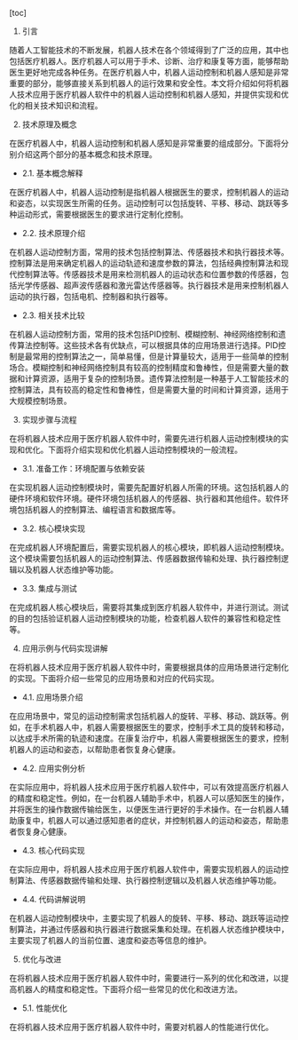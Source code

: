 
[toc]                    
                
                
1. 引言

随着人工智能技术的不断发展，机器人技术在各个领域得到了广泛的应用，其中也包括医疗机器人。医疗机器人可以用于手术、诊断、治疗和康复等方面，能够帮助医生更好地完成各种任务。在医疗机器人中，机器人运动控制和机器人感知是非常重要的部分，能够直接关系到机器人的运行效果和安全性。本文将介绍如何将机器人技术应用于医疗机器人软件中的机器人运动控制和机器人感知，并提供实现和优化的相关技术知识和流程。

2. 技术原理及概念

在医疗机器人中，机器人运动控制和机器人感知是非常重要的组成部分。下面将分别介绍这两个部分的基本概念和技术原理。

- 2.1. 基本概念解释

在医疗机器人中，机器人运动控制是指机器人根据医生的要求，控制机器人的运动和姿态，以实现医生所需的任务。运动控制可以包括旋转、平移、移动、跳跃等多种运动形式，需要根据医生的要求进行定制化控制。

- 2.2. 技术原理介绍

在机器人运动控制方面，常用的技术包括控制算法、传感器技术和执行器技术等。控制算法是用来确定机器人的运动轨迹和速度参数的算法，包括经典控制算法和现代控制算法等。传感器技术是用来检测机器人的运动状态和位置参数的传感器，包括光学传感器、超声波传感器和激光雷达传感器等。执行器技术是用来控制机器人运动的执行器，包括电机、控制器和执行器等。

- 2.3. 相关技术比较

在机器人运动控制方面，常用的技术包括PID控制、模糊控制、神经网络控制和遗传算法控制等。这些技术各有优缺点，可以根据具体的应用场景进行选择。PID控制是最常用的控制算法之一，简单易懂，但是计算量较大，适用于一些简单的控制场合。模糊控制和神经网络控制具有较高的控制精度和鲁棒性，但是需要大量的数据和计算资源，适用于复杂的控制场景。遗传算法控制是一种基于人工智能技术的控制算法，具有较高的稳定性和鲁棒性，但是需要大量的时间和计算资源，适用于大规模控制场景。

3. 实现步骤与流程

在将机器人技术应用于医疗机器人软件中时，需要先进行机器人运动控制模块的实现和优化。下面将介绍实现和优化机器人运动控制模块的一般流程。

- 3.1. 准备工作：环境配置与依赖安装

在实现机器人运动控制模块时，需要先配置好机器人所需的环境。这包括机器人的硬件环境和软件环境。硬件环境包括机器人的传感器、执行器和其他组件。软件环境包括机器人的控制算法、编程语言和数据库等。

- 3.2. 核心模块实现

在完成机器人环境配置后，需要实现机器人的核心模块，即机器人运动控制模块。这个模块需要包括机器人的运动控制算法、传感器数据传输和处理、执行器控制逻辑以及机器人状态维护等功能。

- 3.3. 集成与测试

在完成机器人核心模块后，需要将其集成到医疗机器人软件中，并进行测试。测试的目的包括验证机器人运动控制模块的功能，检查机器人软件的兼容性和稳定性等。

4. 应用示例与代码实现讲解

在将机器人技术应用于医疗机器人软件中时，需要根据具体的应用场景进行定制化的实现。下面将介绍一些常见的应用场景和对应的代码实现。

- 4.1. 应用场景介绍

在应用场景中，常见的运动控制需求包括机器人的旋转、平移、移动、跳跃等。例如，在手术机器人中，机器人需要根据医生的要求，控制手术工具的旋转和移动，以达成手术所需的轨迹和速度。在康复治疗中，机器人需要根据医生的要求，控制机器人的运动和姿态，以帮助患者恢复身心健康。

- 4.2. 应用实例分析

在实际应用中，将机器人技术应用于医疗机器人软件中，可以有效提高医疗机器人的精度和稳定性。例如，在一台机器人辅助手术中，机器人可以感知医生的操作，并将医生的操作数据传输给医生，以便医生进行更好的手术操作。在一台机器人辅助康复中，机器人可以通过感知患者的症状，并控制机器人的运动和姿态，帮助患者恢复身心健康。

- 4.3. 核心代码实现

在实际应用中，将机器人技术应用于医疗机器人软件中，需要实现机器人的运动控制算法、传感器数据传输和处理、执行器控制逻辑以及机器人状态维护等功能。

- 4.4. 代码讲解说明

在机器人运动控制模块中，主要实现了机器人的旋转、平移、移动、跳跃等运动控制算法，并通过传感器和执行器进行数据采集和处理。在机器人状态维护模块中，主要实现了机器人的当前位置、速度和姿态等信息的维护。

5. 优化与改进

在将机器人技术应用于医疗机器人软件中时，需要进行一系列的优化和改进，以提高机器人的精度和稳定性。下面将介绍一些常见的优化和改进方法。

- 5.1. 性能优化

在将机器人技术应用于医疗机器人软件中时，需要对机器人的性能进行优化。


